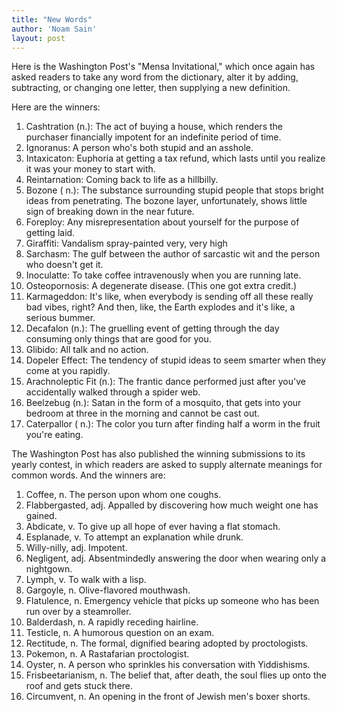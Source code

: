 ```yaml
---
title: "New Words"
author: 'Noam Sain'
layout: post
---
```


Here is the Washington Post's "Mensa Invitational," which once again has asked readers to take any word from the dictionary, alter it by adding, subtracting, or changing one letter, then supplying a new definition.

Here are the winners:

1. Cashtration (n.): The act of buying a house, which renders the purchaser financially impotent for an indefinite period of time.
2. Ignoranus: A person who's both stupid and an asshole.
3. Intaxicaton: Euphoria at getting a tax refund, which lasts until you realize it was your money to start with.
4. Reintarnation: Coming back to life as a hillbilly.
5. Bozone ( n.): The substance surrounding stupid people that stops bright ideas from penetrating. The bozone layer, unfortunately, shows little sign of breaking down in the near future.
6. Foreploy: Any misrepresentation about yourself for the purpose of getting laid.
7. Giraffiti: Vandalism spray-painted very, very high
8. Sarchasm: The gulf between the author of sarcastic wit and the person who doesn't get it.
9. Inoculatte: To take coffee intravenously when you are running late.
10. Osteopornosis: A degenerate disease. (This one got extra credit.)
11. Karmageddon: It's like, when everybody is sending off all these really bad vibes, right? And then, like, the Earth explodes and it's like, a serious bummer.
12. Decafalon (n.): The gruelling event of getting through the day consuming only things that are good for you.
13. Glibido: All talk and no action.
14. Dopeler Effect: The tendency of stupid ideas to seem smarter when they come at you rapidly.
15. Arachnoleptic Fit (n.): The frantic dance performed just after you've accidentally walked through a spider web.
16. Beelzebug (n.): Satan in the form of a mosquito, that gets into your bedroom at three in the morning and cannot be cast out.
17. Caterpallor ( n.): The color you turn after finding half a worm in the fruit you're eating.

The Washington Post has also published the winning submissions to its yearly contest, in which readers are asked to supply alternate meanings for common words. And the winners are:

1. Coffee, n. The person upon whom one coughs.
2. Flabbergasted, adj. Appalled by discovering how much weight one has gained.
3. Abdicate, v. To give up all hope of ever having a flat stomach.
4. Esplanade, v. To attempt an explanation while drunk.
5. Willy-nilly, adj. Impotent.
6. Negligent, adj. Absentmindedly answering the door when wearing only a nightgown.
7. Lymph, v. To walk with a lisp.
8. Gargoyle, n. Olive-flavored mouthwash.
9. Flatulence, n. Emergency vehicle that picks up someone who has been run over by a steamroller.
10. Balderdash, n. A rapidly receding hairline.
11. Testicle, n. A humorous question on an exam.
12. Rectitude, n. The formal, dignified bearing adopted by proctologists.
13. Pokemon, n. A Rastafarian proctologist.
14. Oyster, n. A person who sprinkles his conversation with Yiddishisms.
15. Frisbeetarianism, n. The belief that, after death, the soul flies up onto the roof and gets stuck there.
16. Circumvent, n. An opening in the front of Jewish men's boxer shorts.
